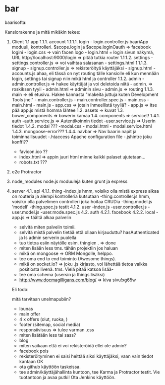 # bar
baarisofta:

Kansiorakenne ja mitä mikäkin tekee:
1. Client
	1.1 app
		1.1.1. account
			1.1.1.1. login
					- login.controller.js
						baariApp moduuli, kontrolleri.
						$scope.login ja
						$scope.loginOauth => facebook logini
					- login.css => vain facen logo
					- login.html = login sivun näkymä, URL http://localhost:9000/login => pitää tutkia router
			1.1.1.2. settings
					- settings.controller.js
						=> voi vaihtaa salasanan
					- settings.html
			1.1.1.3. signup
					- signup.controller.js => rekisteröityä käyttäjäksi
					- signup.html
			- accounts.js
				ahaa, eli tässä on nyt routing tälle kansiolle eli kun mennään login, settings tai signup niin mikä html ja controller
		1.1.2. admin
			- admin.controller.js => hakee käyttäjät ja voi deletoida niitä
			- admin. => roskiksen tyyli
			- admin.html => adminin sivu
			- admin.js => routing
		1.1.3. main  => eli etusivu. Hakee kannasta "makeita juttuja kuten Development Tools jne."
			- main.controller.js
			- main.controller.spec.js
			- main.css
			- main.html
			- main.js
		- app.css => jotain ihmeellistä tyyliä?
		- app.js => itse pää app.js mistä homma lähtee
	1.2. assets => kuvat
	1.3. bower_components => bowerin kamaa
	1.4. components => servicet!
		1.4.1. auth
			-auth.service.js => Autentikoinnin tiedot
			-user.service.js => Userin tiedot
		1.4.2. modal ???
			-modal.css
			- modal.html
			- modal.service.html
		1.4.3. mongoose-error???
		1.4.4. navbar
			=> Nav baarin napit ja toiminnallisuudet
	-.htaccess Apache configuration file
	-.jshintrc joku konffi??
	- favicon.ico ??
	- index.html => appin juuri html minne kaikki palaset ujutetaan...
	- robots.txt ???
2. e2e Protractor
3. node_modules node.js moduuleja kuten grunt ja express
4. server
	4.1. api
			4.1.1. thing
				-index.js
					hmm, voisiko olla mistä express alkaa on routeria ja alempi kontrolleria kutsutaan
				-thing.controller.js
					hmm, voisiko olla palvelimen controlleri joka hoitaa CRUDia
				-thing.model.js
				'modeli'
				-thing.spec.js
				testit
			4.1.2. user
				-index.js
				-user.controller.js
				-user.model.js
				-user.mode.spec.js
	4.2. auth
		4.2.1. facebook
		4.2.2. local
	-app.js => täältä alkaa palvelin


	- selvitä miten palvelin toimii.
	- selvitä mistä palvelin tietää että ollaan kirjauduttu? hasAuthenticated ja Is admin serverin puolella	
	- tuo tietoa esiin näytölle esim. thingien . => done	
	- miten lisään less tms. tähän projektiin jos haluan
	- mikä on mongoose => ORM Mongolle, helppo.
	- tee oma end to end toiminto (Awesome things).
	- mikä on socket.io? => joku .js kirjasto, voi lähettää tietoa vaikka positiosta livenä. tms. Vielä pitää katsoa lisää-
	- tee oma schema (usersin ja things lisäksi)
	- http://www.docmagilligans.com/blog/ => kiva sivu!xg65w

	Eli todo:

	mitä tarvitaan unelmapubiin?
	- lounas
	- main offer
	- 4 x offers (olut, ruoka, )
	- footer (sitemap, social media)
	- responsiivisuus => tulee varman .css
	- miten lisätään less tai sass?
	- blog
	- miten saikaan että ei voi rekisteröidä ellei ole admin?
	- facebook pois
	- rekisteröityminen ei saisi heittää siksi käyttäjäksi, vaan vain tiedot kantaan OK
	- ota github käyttöön taskeissa.
	- tee admin/käyttäjähallinta kuntoon, tee Karma ja Protractor testit. Vie tuotantoon ja avaa putki! Ota Jenkins käyttöön.




